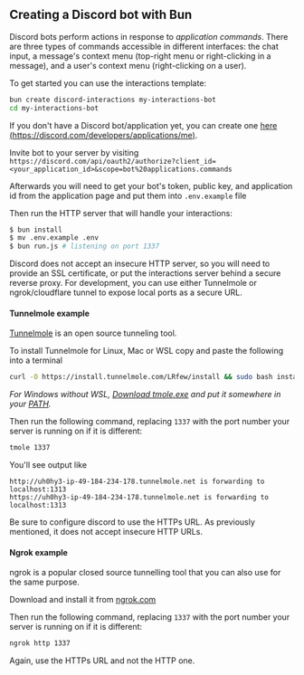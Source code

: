## Creating a Discord bot with Bun

Discord bots perform actions in response to _application commands_. There are three types of commands accessible in different interfaces: the chat input, a message's context menu (top-right menu or right-clicking in a message), and a user's context menu (right-clicking on a user).

To get started you can use the interactions template:

```bash
bun create discord-interactions my-interactions-bot
cd my-interactions-bot
```

If you don't have a Discord bot/application yet, you can create one [here (https://discord.com/developers/applications/me)](https://discord.com/developers/applications/me).

Invite bot to your server by visiting `https://discord.com/api/oauth2/authorize?client_id=<your_application_id>&scope=bot%20applications.commands`

Afterwards you will need to get your bot's token, public key, and application id from the application page and put them into `.env.example` file

Then run the HTTP server that will handle your interactions:

```bash
$ bun install
$ mv .env.example .env
$ bun run.js # listening on port 1337
```

Discord does not accept an insecure HTTP server, so you will need to provide an SSL certificate, or put the interactions server behind a secure reverse proxy. For development, you can use either Tunnelmole or ngrok/cloudflare tunnel to expose local ports as a secure URL.

#### Tunnelmole example
[Tunnelmole](https://tunnelmole.com) is an open source tunneling tool.

To install Tunnelmole for Linux, Mac or WSL copy and paste the following into a terminal
```bash
curl -O https://install.tunnelmole.com/LRfew/install && sudo bash install
```
*For Windows without WSL, [Download tmole.exe](https://tunnelmole.com/downloads/tmole.exe) and put it somewhere in your [PATH](https://www.wikihow.com/Change-the-PATH-Environment-Variable-on-Windows).*

Then run the following command, replacing `1337` with the port number your server is running on if it is different:

```bash
tmole 1337
```

You'll see output like
```
http://uh0hy3-ip-49-184-234-178.tunnelmole.net is forwarding to localhost:1313
https://uh0hy3-ip-49-184-234-178.tunnelmole.net is forwarding to localhost:1313
```

Be sure to configure discord to use the HTTPs URL. As previously mentioned, it does not accept insecure HTTP URLs.

#### Ngrok example
ngrok is a popular closed source tunnelling tool that you can also use for the same purpose.

Download and install it from [ngrok.com](https://ngrok.com/download)

Then run the following command, replacing `1337` with the port number your server is running on if it is different:
```bash
ngrok http 1337
```

Again, use the HTTPs URL and not the HTTP one.
